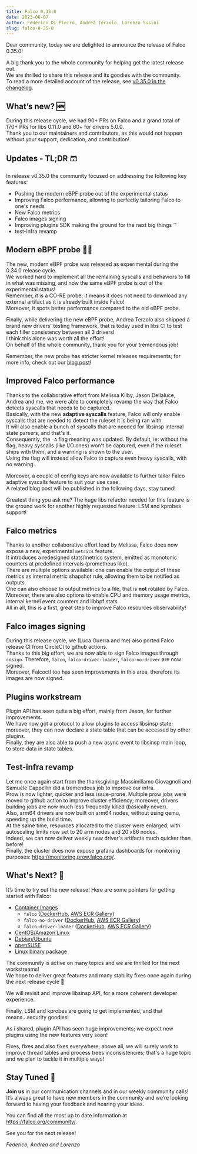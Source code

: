 ```yaml
---
title: Falco 0.35.0
date: 2023-06-07
author: Federico Di Pierro, Andrea Terzolo, Lorenzo Susini
slug: falco-0-35-0
---
```


Dear community, today we are delighted to announce the release of Falco 0.35.0!

A big thank you to the whole community for helping get the latest release out.  
We are thrilled to share this release and its goodies with the community.  
To read a more detailed account of the release, see [v0.35.0 in the changelog](https://github.com/falcosecurity/falco/blob/master/CHANGELOG.md#v0350).

## What’s new? 🆕
During this release cycle, we had 90+ PRs on Falco and a grand total of 170+ PRs for libs 0.11.0 and 60+ for drivers 5.0.0.  
Thank you to our maintainers and contributors, as this would not happen without your support, dedication, and contribution!

## Updates - TL;DR 🩳
In release v0.35.0 the community focused on addressing the following key features: 
- Pushing the modern eBPF probe out of the experimental status
- Improving Falco performance, allowing to perfectly tailoring Falco to one's needs
- New Falco metrics
- Falco images signing
- Improving plugins SDK making the ground for the next big things :tm:
- test-infra revamp

## Modern eBPF probe 👨‍🚀
The new, modern eBPF probe was released as experimental during the 0.34.0 release cycle.  
We worked hard to implement all the remaining syscalls and behaviors to fill in what was missing, and now the same eBPF probe is out of the experimental status!  
Remember, it is a CO-RE probe; it means it does not need to download any external artifact as it is already built inside Falco!  
Moreover, it spots better performance compared to the old eBPF probe.  

Finally, while delivering the new eBPF probe, Andrea Terzolo also shipped a brand new drivers' testing framework, that is today used in libs CI to test each filler consistency between all 3 drivers!  
I think this alone was worth all the effort!  
On behalf of the whole community, thank you for your tremendous job!  

Remember, the new probe has stricter kernel releases requirements; for more info, check out our [blog post](https://falco.org/blog/falco-modern-bpf/)!

## Improved Falco performance
Thanks to the collaborative effort from Melissa Kilby, Jason Dellaluce, Andrea and me, we were able to completely revamp the way that Falco detects syscalls that needs to be captured.  
Basically, with the new **adaptive syscalls** feature, Falco will only enable syscalls that are needed to detect the ruleset it is being ran with.  
It will also enable a bunch of syscalls that are needed for libsinsp internal state parsers, and that's it.  
Consequently, the `-A` flag meaning was updated. By default, ie: without the flag, heavy syscalls (like I/O ones) won't be captured, even if the ruleset ships with them, and a warning is shown to the user.  
Using the flag will instead allow Falco to capture even heavy syscalls, with no warning.

Moreover, a couple of config keys are now available to further tailor Falco adaptive syscalls feature to suit your use case.  
A related blog post will be published in the following days, stay tuned!  

Greatest thing you ask me? The huge libs refactor needed for this feature is the ground work for another highly requested feature: LSM and kprobes support!  

## Falco metrics
Thanks to another collaborative effort lead by Melissa, Falco does now expose a new, experimental `metrics` feature.  
It introduces a redesigned stats/metrics system, emitted as monotonic counters at predefined intervals (prometheus like).  
There are multiple options available: one can enable the output of these metrics as internal metric shapshot rule, allowing them to be notified as outputs.  
One can also choose to output metrics to a file, that is **not** rotated by Falco.  
Moreover, there are also options to enable CPU and memory usage metrics, internal kernel event counters and libbpf stats.  
All in all, this is a first, great step to improve Falco resources observability!  

## Falco images signing
During this release cycle, we (Luca Guerra and me) also ported Falco release CI from CircleCI to github actions.  
Thanks to this big effort, we are now able to sign Falco images through `cosign`. Therefore, `falco`, `falco-driver-loader`, `falco-no-driver` are now signed.  
Moreover, Falcoctl too has seen improvements in this area, therefore its images are now signed.  

## Plugins workstream
Plugin API has seen quite a big effort, mainly from Jason, for further improvements.  
We have now got a protocol to allow plugins to access libsinsp state; moreover, they can now declare a state table that can be accessed by other plugins.  
Finally, they are also able to push a new async event to libsinsp main loop, to store data in state tables.  

## Test-infra revamp
Let me once again start from the thanksgiving: Massimiliamo Giovagnoli and Samuele Cappellin did a tremendous job to improve our infra.  
Prow is now lighter, quicker and less issue-prone. Multiple prow jobs were moved to github action to improve cluster efficiency; moreover, drivers building jobs are now much less frequently killed (basically never).  
Also, arm64 drivers are now built on arm64 nodes, without using qemu, speeding up the build time.  
At the same time, resources allocated to the cluster were enlarged, with autoscaling limits now set to 20 arm nodes and 20 x86 nodes.  
Indeed, we can now deliver weekly new driver's artifacts much quicker than before!  
Finally, the cluster does now expose grafana dashboards for monitoring purposes: https://monitoring.prow.falco.org/.  

## What's Next? 🔮

It’s time to try out the new release! Here are some pointers for getting started with Falco:

* [Container Images](/docs/getting-started/running/#docker)
  * `falco` ([DockerHub](https://hub.docker.com/r/falcosecurity/falco), [AWS ECR Gallery](https://gallery.ecr.aws/falcosecurity/falco))
  * `falco-no-driver` ([DockerHub](https://hub.docker.com/r/falcosecurity/falco-no-driver), [AWS ECR Gallery](https://gallery.ecr.aws/falcosecurity/falco-no-driver))
  * `falco-driver-loader` ([DockerHub](https://hub.docker.com/r/falcosecurity/falco-driver-loader), [AWS ECR Gallery](https://gallery.ecr.aws/falcosecurity/falco-driver-loader))
* [CentOS/Amazon Linux](/docs/getting-started/installation/#centos-rhel)
* [Debian/Ubuntu](/docs/getting-started/installation/#debian)
* [openSUSE](/docs/getting-started/installation/#suse)
* [Linux binary package](/docs/getting-started/installation/#linux-binary)

The community is active on many topics and we are thrilled for the next workstreams!  
We hope to deliver great features and many stability fixes once again during the next release cycle :rocket:

We will revisit and improve libsinsp API, for a more coherent developer experience.

Finally, LSM and kprobes are going to get implemented, and that means...security goodies!

As i shared, plugin API has seen huge improvements; we expect new plugins using the new features very soon!

Fixes, fixes and also fixes everywhere; above all, we will surely work to improve thread tables and process trees inconsistencies; that's a huge topic and we plan to tackle it in multiple ways!  

## Stay Tuned 🤗

**Join us** in our communication channels and in our weekly community calls! It’s always great to have new members in the community and we’re looking forward to having your feedback and hearing your ideas.

You can find all the most up to date information at https://falco.org/community/.

See you for the next release!  

_Federico, Andrea and Lorenzo_
